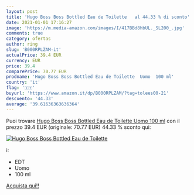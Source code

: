 ```yaml
---
layout: post
title: 'Hugo Boss Boss Bottled Eau de Toilette   al 44.33 % di sconto'
date: 2021-01-01 17:16:27
image: 'https://m.media-amazon.com/images/I/417BBd8hbUL._SL200_.jpg'
comments: true
category: ofertas
author: ring
slug: 'B000RPLZAM-it'
actualPrice: 39.4 EUR
currency: EUR
price: 39.4
comparePrice: 70.77 EUR
prodname: 'Hugo Boss Boss Bottled Eau de Toilette  Uomo  100 ml'
country: 'it'
flag: '🇮🇹'
buyurl: 'https://www.amazon.it/dp/B000RPLZAM/?tag=tolees00-21'
descuento: '44.33'
average: '39.61636363636364'
---
```


Puoi trovare [Hugo Boss Boss Bottled Eau de Toilette  Uomo  100 ml](https://www.amazon.it/dp/B000RPLZAM/?tag=tolees00-21) con il prezzo 39.4 EUR (originale: 70.77 EUR) 44.33 % sconto qui:

[![Hugo Boss Boss Bottled Eau de Toilette  ](https://m.media-amazon.com/images/I/417BBd8hbUL._SL200_.jpg)](https://www.amazon.it/dp/B000RPLZAM/?tag=tolees00-21)

ℹ️:

- EDT
- Uomo
- 100 ml

[Acquista qui!!](https://www.amazon.it/dp/B000RPLZAM/?tag=tolees00-21)

